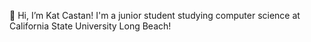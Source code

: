👋 Hi, I’m Kat Castan! I'm a junior student studying computer science at California State University Long Beach!

<!---
- 🌱 I’m currently learning Python, Verilog, SQL, algorithms, database fundamentals, computer architecture
- 👀 I’m interested in 
- 💞️ I’m looking to collaborate on ...
- 📫 How to reach me ...
--->

<!---
KatCastan/KatCastan is a ✨ special ✨ repository because its `README.md` (this file) appears on your GitHub profile.
You can click the Preview link to take a look at your changes.
--->
